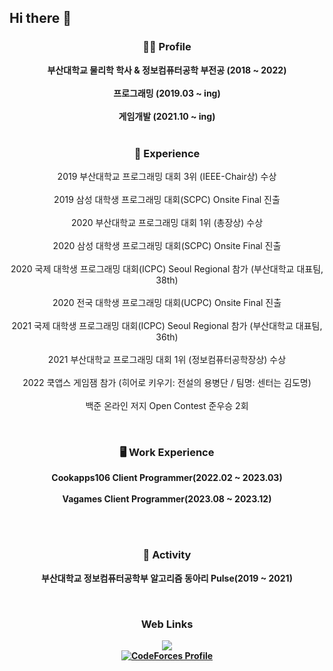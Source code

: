 ## Hi there 👋


<h3 align="center">🙋‍♂️ Profile</h3>

<p align="center">
  <b>부산대학교 물리학 학사 & 정보컴퓨터공학 부전공 (2018 ~ 2022)</b><br><br>
  <b>프로그래밍 (2019.03 ~ ing)</b><br><br>
  <b>게임개발 (2021.10 ~ ing)</b><br><br>
</p>

<h3 align="center">🌱 Experience</h3>

<p align="center">
  2019 부산대학교 프로그래밍 대회 3위 (IEEE-Chair상) 수상</b><br><br>
  2019 삼성 대학생 프로그래밍 대회(SCPC) Onsite Final 진출</b></br></br>
  2020 부산대학교 프로그래밍 대회 1위 (총장상) 수상</b><br><br>
  2020 삼성 대학생 프로그래밍 대회(SCPC) Onsite Final 진출</b><br><br>
  2020 국제 대학생 프로그래밍 대회(ICPC) Seoul Regional 참가 (부산대학교 대표팀, 38th)</b><br><br>
  2020 전국 대학생 프로그래밍 대회(UCPC) Onsite Final 진출</b><br><br>
  2021 국제 대학생 프로그래밍 대회(ICPC) Seoul Regional 참가 (부산대학교 대표팀, 36th)</b><br><br>
  2021 부산대학교 프로그래밍 대회 1위 (정보컴퓨터공학장상) 수상</b><br><br>
  2022 쿡앱스 게임잼 참가 (히어로 키우기: 전설의 용병단 / 팀명: 센터는 김도명)</b></br></br>
  백준 온라인 저지 Open Contest 준우승 2회</b></br>
</p>

</br>

<h3 align="center">🖥️ Work Experience</h3>

<p align="center">
  <b>Cookapps106 Client Programmer(2022.02 ~ 2023.03)<br><br>
  <b>Vagames Client Programmer(2023.08 ~ 2023.12)<br><br>
</p>

</br>

<h3 align="center">🔭 Activity</h3>
<p align="center">
  부산대학교 정보컴퓨터공학부 알고리즘 동아리 Pulse(2019 ~ 2021)
</p>

</br>


<h3 align="center">Web Links</h3>

<p align="center">
  <a href="https://solved.ac/profile/201812106"><img src="https://github-readme-solvedac-hyp3rflow.vercel.app/api/?handle=201812106"></a><br>
  <a href="https://codeforces.com/profile/Allz">
    <img src="https://cf.leed.at?id=Allz" alt="CodeForces Profile" />
  </a>
</p>

